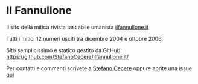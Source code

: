 # Il Fannullone

Il sito della mitica rivista tascabile umanista [ilfannullone.it](http://ilfannullone.it)

Tutti i mitici 12 numeri usciti tra dicembre 2004 e ottobre 2006.

Sito semplicissimo e statico gestito da GitHub: https://github.com/StefanoCecere/ilfannullone.it/

Per contatti e commenti scrivete a [Stefano Cecere](https://github.com/StefanoCecere) oppure aprite una issue [qui](https://github.com/StefanoCecere/ilfannullone.it/)
